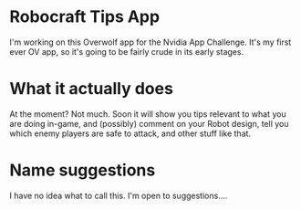 # Robocraft Tips App
I'm working on this Overwolf app for the Nvidia App Challenge. It's my first ever OV app, so it's going to be fairly crude in
its early stages.

# What it actually does
At the moment? Not much. Soon it will show you tips relevant to what you are doing in-game, and (possibly) comment on your
Robot design, tell you which enemy players are safe to attack, and other stuff like that.

# Name suggestions
I have no idea what to call this. I'm open to suggestions....
